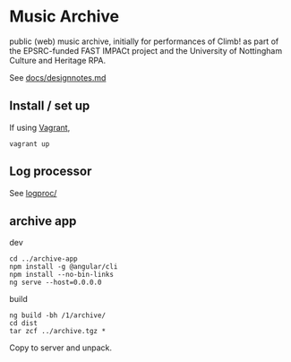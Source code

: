 # Music Archive

public (web) music archive, initially for performances of Climb! as
part of the EPSRC-funded FAST IMPACt project and the 
University of Nottingham Culture and Heritage RPA.

See [docs/designnotes.md](docs/designnotes.md)

## Install / set up

If using [Vagrant](https://www.vagrantup.com/), 
```
vagrant up
```

## Log processor

See [logproc/](logproc/)

## archive app

dev
```
cd ../archive-app
npm install -g @angular/cli
npm install --no-bin-links
ng serve --host=0.0.0.0
```
build
```
ng build -bh /1/archive/
cd dist
tar zcf ../archive.tgz *
```
Copy to server and unpack.

